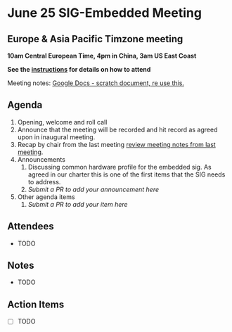 # June 25 SIG-Embedded Meeting
## Europe & Asia Pacific Timzone meeting
**10am Central European Time, 4pm in China, 3am US East Coast**

**See the [instructions](../README.md) for details on how to attend**

Meeting notes: [Google Docs - scratch document, re use this.](https://docs.google.com/document/d/1BCN1424GvPEWxK8GlsoxkJkmi4tsxdiZ7vgZk2c5Pt0/edit#heading=h.s481vtxdo641)

## Agenda

1. Opening, welcome and roll call
1. Announce that the meeting will be recorded and hit record as agreed upon in inaugural meeting. 
1. Recap by chair from the last meeting [review meeting notes from last meeting](06-19-Inaugural-meeting.md).
1. Announcements
	1. Discussing common hardware profile for the embedded sig. As agreed in our charter this is one of the first items that the SIG needs to address.
    1. _Submit a PR to add your announcement here_
1. Other agenda items
    1. _Submit a PR to add your item here_

## Attendees

* TODO

## Notes

* TODO

## Action Items

* [ ] TODO
